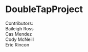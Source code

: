 # DoubleTapProject
<p>Contributors:<br>
Baileigh Ross<br>
Cas Mendez<br>
Cody McNeill<br>
Eric Rincon</p>
